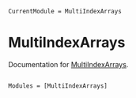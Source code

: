 ```@meta
CurrentModule = MultiIndexArrays
```

# MultiIndexArrays

Documentation for [MultiIndexArrays](https://github.com/JuliaGNI/MultiIndexArrays.jl).

```@index
```

```@autodocs
Modules = [MultiIndexArrays]
```
